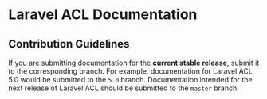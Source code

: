 # Laravel ACL Documentation

## Contribution Guidelines

If you are submitting documentation for the **current stable release**, submit it to the corresponding branch.
For example, documentation for Laravel ACL 5.0 would be submitted to the `5.0` branch.
Documentation intended for the next release of Laravel ACL should be submitted to the `master` branch.